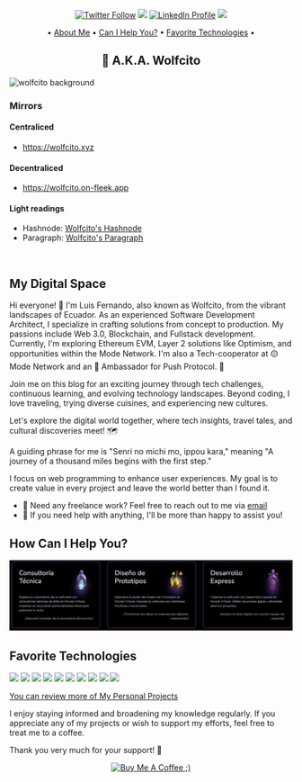 <div align="center">

<a href="https://twitter.com/AKAwolfcito"><img src="https://img.shields.io/twitter/follow/AKAwolfcito.svg?style=social" alt="Twitter Follow" /></a>
![](https://visitor-badge.laobi.icu/badge?page_id=wolfcito.wolfcito-app)
<a href="https://www.linkedin.com/in/wolfcito"><img src="https://img.shields.io/badge/-wolfcito-blue?style=flat-square&logo=Linkedin&logoColor=white" alt="LinkedIn Profile" /></a>
![](https://img.shields.io/website-up-down-green-red/http/monip.org.svg) 

• [About Me](#my-digital-space) • [Can I Help You?](#how-can-i-help-you) • [Favorite Technologies](#favorite-technologies) •

## 🐺 A.K.A. Wolfcito
</div>
<img src="https://res.cloudinary.com/guffenix/image/upload/v1720974844/mundovirtual/wolfcito/wolfcito-banner.jpg" alt="wolfcito background" />

### Mirrors
#### Centraliced
- <a href="https://wolfcito.xyz" target="_blank">https://wolfcito.xyz</a>
#### Decentraliced
- <a href="https://wolfcito.on-fleek.app" target="_blank">https://wolfcito.on-fleek.app</a>


#### Light readings
- Hashnode: <a href="https://hashnode.com/@wolfcito" target="_blank">Wolfcito's Hashnode</a>
- Paragraph: <a href="https://paragraph.xyz/@road-blockchain" target="_blank">Wolfcito's Paragraph</a>

<br/>

## My Digital Space

Hi everyone! 🐺 I'm Luis Fernando, also known as Wolfcito, from the vibrant landscapes of Ecuador. As an experienced Software Development Architect, I specialize in crafting solutions from concept to production. My passions include Web 3.0, Blockchain, and Fullstack development. Currently, I'm exploring Ethereum EVM, Layer 2 solutions like Optimism, and opportunities within the Mode Network. I'm also a Tech-cooperator at 🟡 Mode Network and an 💜 Ambassador for Push Protocol. 🚀

Join me on this blog for an exciting journey through tech challenges, continuous learning, and evolving technology landscapes. Beyond coding, I love traveling, trying diverse cuisines, and experiencing new cultures.

Let's explore the digital world together, where tech insights, travel tales, and cultural discoveries meet! 🗺️

A guiding phrase for me is "Senri no michi mo, ippou kara," meaning "A journey of a thousand miles begins with the first step."

I focus on web programming to enhance user experiences. My goal is to create value in every project and leave the world better than I found it.

- 💼 Need any freelance work? Feel free to reach out to me via [email](mailto:guffenix+github@gmail.com)
- 💬 If you need help with anything, I'll be more than happy to assist you!

## How Can I Help You?

<img src="./services.jpg" alt="Services" />

## Favorite Technologies

![](https://img.shields.io/badge/-Java-red)
![](https://img.shields.io/badge/-Nextjs-white)
![](https://img.shields.io/badge/-PL/SQL-red)
![](https://img.shields.io/badge/-Ethereum-success)
![](https://img.shields.io/badge/-Blockchain-informational)
![](https://img.shields.io/badge/-Solidity-yellow)
![](https://img.shields.io/badge/-Angular-red)
![](https://img.shields.io/badge/-Javascript-green)
![](https://img.shields.io/badge/-Firebase-yellow)
![](https://img.shields.io/badge/-Git-green)

<a href="https://wolfcito.xyz/projects" target="_blank">You can review more of My Personal Projects</a>
<br/>

I enjoy staying informed and broadening my knowledge regularly. If you appreciate any of my projects or wish to support my efforts, feel free to treat me to a coffee.

Thank you very much for your support! 💚
<br />


<div align="center">
<a href="https://www.buymeacoffee.com/wolfcito" target="_blank"><img src="https://cdn.buymeacoffee.com/buttons/v2/default-red.png" alt="Buy Me A Coffee ;)" width="150" /></a>
</div>
<br />

